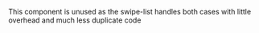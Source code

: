 This component is unused as the swipe-list handles both cases with little overhead and much less duplicate code 